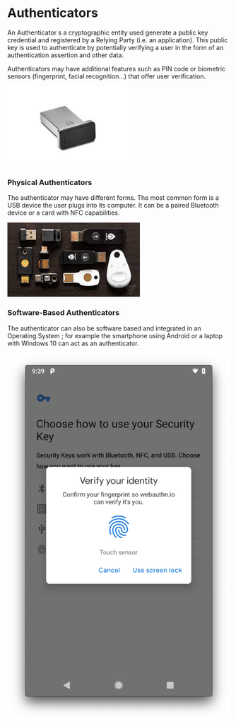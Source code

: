 # Authenticators

An Authenticator s a cryptographic entity used generate a public key credential and registered by a Relying Party \(i.e. an application\). This public key is used to authenticate by potentially verifying a user in the form of an authentication assertion and other data.

Authenticators may have additional features such as PIN code or biometric sensors \(fingerprint, facial recognition…\) that offer user verification.

![USB device with fingerprint reader](../.gitbook/assets/images.jpeg)

### Physical Authenticators

The authenticator may have different forms. The most common form is a USB device the user plugs into its computer. It can be a paired Bluetooth device or a card with NFC capabilities.

![Webauthn compatible devices](../.gitbook/assets/fido2.jpeg)

### Software-Based Authenticators

The authenticator can also be software based and integrated in an Operating System ; for example the smartphone using Android or a laptop with Windows 10 can act as an authenticator.

![Android screenshot](../.gitbook/assets/webauthn-android-fennec.png)

